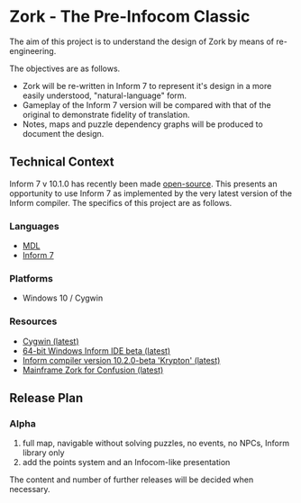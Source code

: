 # Zork - The Pre-Infocom Classic
The aim of this project is to understand the design of Zork by means of re-engineering.

The objectives are as follows.
* Zork will be re-written in Inform 7 to represent it's design in a more easily understood, "natural-language" form.
* Gameplay of the Inform 7 version will be compared with that of the original to demonstrate fidelity of translation.
* Notes, maps and puzzle dependency graphs will be produced to document the design.

## Technical Context
Inform 7 v 10.1.0 has recently been made [open-source](https://intfiction.org/t/inform-7-v10-1-0-is-now-open-source/55674).
This presents an opportunity to use Inform 7 as implemented by the very latest version of the Inform compiler.
The specifics of this project are as follows.

### Languages
* [MDL](https://en.wikipedia.org/wiki/MDL_(programming_language))
* [Inform 7](https://en.wikipedia.org/wiki/Inform#Inform_7)

### Platforms
* Windows 10 / Cygwin

### Resources
* [Cygwin (latest)](https://www.cygwin.com/)
* [64-bit Windows Inform IDE beta (latest)](https://github.com/DavidKinder/Windows-Inform7)
* [Inform compiler version 10.2.0-beta 'Krypton' (latest)](https://github.com/ganelson/inform)
* [Mainframe Zork for Confusion (latest)](https://github.com/heasm66/mdlzork)

## Release Plan
### Alpha
1. full map, navigable without solving puzzles, no events, no NPCs, Inform library only
2. add the points system and an Infocom-like presentation

The content and number of further releases will be decided when necessary.
